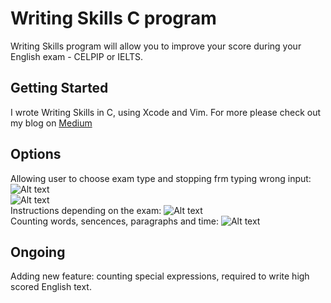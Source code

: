 # Writing Skills C program

Writing Skills program will allow you to improve your score during your English exam - CELPIP or IELTS.

## Getting Started

I wrote Writing Skills in C, using Xcode and Vim.
For more please check out my blog on [Medium](https://medium.com/@aleksandrakorolczuk/writing-skills-simple-c-program-92d73cf0ffd6) 

## Options
Allowing user to choose exam type and stopping frm typing wrong input:
![Alt text](https://cdn-images-1.medium.com/max/800/1*lmMxZ6XcErPeCzteSCNh2Q.png)  <br />
![Alt text](https://cdn-images-1.medium.com/max/800/1*Y1CXEufQjjvnx0gFP8nBHA.png) <br />
Instructions depending on the exam:
![Alt text](https://cdn-images-1.medium.com/max/800/1*pnXe3_SlzGgM-5F99Qi33g.png) <br />
Counting words, sencences, paragraphs and time:
![Alt text](https://cdn-images-1.medium.com/max/800/1*qkKQHk9gzn7GwaOGX799bg.png) <br />
## Ongoing
Adding new feature: counting special expressions, required to write high scored English text. 
